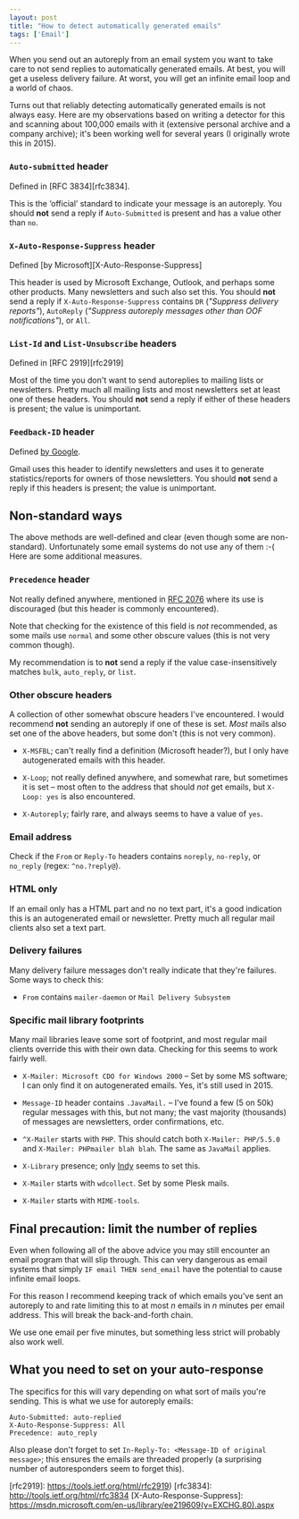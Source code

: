```yaml
---
layout: post
title: "How to detect automatically generated emails"
tags: ['Email']
---
```


When you send out an autoreply from an email system you want to take care to
not send replies to automatically generated emails. At best, you will get a
useless delivery failure. At worst, you will get an infinite email loop and a
world of chaos.

Turns out that reliably detecting automatically generated emails is not always
easy. Here are my observations based on writing a detector for this and scanning
about 100,000 emails with it (extensive personal archive and a company archive);
it's been working well for several years (I originally wrote this in 2015).

### `Auto-submitted` header

Defined in [RFC 3834][rfc3834].

This is the ‘official’ standard to indicate your message is an autoreply. You
should **not** send a reply if `Auto-Submitted` is present and has a value other
than `no`.

### `X-Auto-Response-Suppress` header

Defined [by Microsoft][X-Auto-Response-Suppress]

This header is used by Microsoft Exchange, Outlook, and perhaps some other
products. Many newsletters and such also set this. You should **not** send a
reply if `X-Auto-Response-Suppress` contains `DR` (*"Suppress delivery
reports"*), `AutoReply` (*"Suppress autoreply messages other than OOF
notifications"*), or `All`.

### `List-Id` and `List-Unsubscribe` headers

Defined in [RFC 2919][rfc2919]

Most of the time you don't want to send autoreplies to mailing lists or
newsletters. Pretty much all mailing lists and most newsletters set at least one
of these headers. You should **not** send a reply if either of these headers is
present; the value is unimportant.

### `Feedback-ID` header

Defined [by Google](https://support.google.com/mail/answer/6254652?hl=en).

Gmail uses this header to identify newsletters and uses it to generate
statistics/reports for owners of those newsletters. You should **not** send a
reply if this headers is present; the value is unimportant.

Non-standard ways
-----------------

The above methods are well-defined and clear (even though some are
non-standard). Unfortunately some email systems do not use any of them :-( Here
are some additional measures.

### `Precedence` header

Not really defined anywhere, mentioned in [RFC 2076][rfc2076] where its use is
discouraged (but this header is commonly encountered).

Note that checking for the existence of this field is *not* recommended, as some
mails use `normal` and some other obscure values (this is not very common
though).

My recommendation is to **not** send a reply if the value case-insensitively
matches `bulk`, `auto_reply`, or `list`.

### Other obscure headers

A collection of other somewhat obscure headers I've encountered. I would
recommend **not** sending an autoreply if one of these is set. *Most* mails also
set one of the above headers, but some don't (this is not very common).

- `X-MSFBL`; can't really find a definition (Microsoft header?), but I only have
  autogenerated emails with this header.

- `X-Loop`; not really defined anywhere, and somewhat rare, but sometimes it is
  set – most often to the address that should *not* get emails, but
  `X-Loop: yes` is also encountered.

- `X-Autoreply`; fairly rare, and always seems to have a value of `yes`.


### Email address

Check if the `From` or `Reply-To` headers contains `noreply`, `no-reply`, or
`no_reply` (regex: `^no.?reply@`).

### HTML only

If an email only has a HTML part and no no text part, it's a good indication
this is an autogenerated email or newsletter. Pretty much all regular mail
clients also set a text part.

### Delivery failures

Many delivery failure messages don't really indicate that they're failures. Some
ways to check this:

- `From` contains `mailer-daemon` or `Mail Delivery Subsystem`

### Specific mail library footprints

Many mail libraries leave some sort of footprint, and most regular mail clients
override this with their own data. Checking for this seems to work fairly well.

- `X-Mailer: Microsoft CDO for Windows 2000` – Set by some MS software; I can
  only find it on autogenerated emails. Yes, it's still used in 2015.

- `Message-ID` header contains `.JavaMail.` – I've found a few (5 on 50k) regular
  messages with this, but not many; the vast majority (thousands) of messages
  are newsletters, order confirmations, etc.

- `^X-Mailer` starts with `PHP`. This should catch both  `X-Mailer: PHP/5.5.0`
  and `X-Mailer: PHPmailer blah blah`. The same as `JavaMail` applies.

- `X-Library` presence; only [Indy](http://www.indyproject.org/index.en.aspx)
  seems to set this.

- `X-Mailer` starts with `wdcollect`. Set by some Plesk mails.

- `X-Mailer` starts with `MIME-tools`.

Final precaution: limit the number of replies
---------------------------------------------

Even when following all of the above advice you may still encounter an email
program that will slip through. This can very dangerous as email systems that
simply `IF email THEN send_email` have the potential to cause infinite email
loops.

For this reason I recommend keeping track of which emails you've sent an
autoreply to and rate limiting this to at most *n* emails in *n* minutes per
email address. This will break the back-and-forth chain.

We use one email per five minutes, but something less strict will probably also
work well.

What you need to set on your auto-response
------------------------------------------

The specifics for this will vary depending on what sort of mails you're sending.
This is what we use for autoreply emails:

    Auto-Submitted: auto-replied
    X-Auto-Response-Suppress: All
    Precedence: auto_reply

Also please don't forget to set `In-Reply-To: <Message-ID of original message>`;
this ensures the emails are threaded properly (a surprising number of
autoresponders seem to forget this).

[rfc2076]: http://www.faqs.org/rfcs/rfc2076.html
[rfc2919]: https://tools.ietf.org/html/rfc2919)
[rfc3834]: http://tools.ietf.org/html/rfc3834
[X-Auto-Response-Suppress]: https://msdn.microsoft.com/en-us/library/ee219609(v=EXCHG.80).aspx
